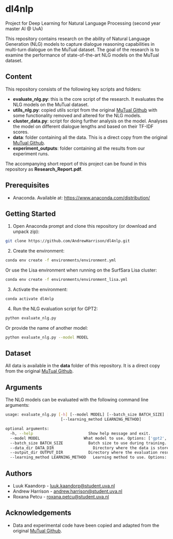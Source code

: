 # dl4nlp

Project for Deep Learning for Natural Language Processing (second year master AI @ UvA)

This repository contains research on the ability of Natural Language Generation (NLG) models to capture dialogue reasoning capabilities in multi-turn dialogue on the MuTual dataset. The goal of the research is to examine the performance of state-of-the-art NLG models on the MuTual dataset.

## Content

This repository consists of the following key scripts and folders:

- **evaluate_nlg.py**: this is the core script of the research. It evaluates the NLG models on the MuTual dataset.
- **utils_nlg.py**: copied utils script from the original [MuTual Github](https://github.com/Nealcly/MuTual) with some functionality removed and altered for the NLG models.
- **cluster_data.py**: script for doing further analysis on the model. Analyses the model on different dialogue lengths and based on their TF-IDF scores.
- **data**: folder containing all the data. This is a direct copy from the original [MuTual Github](https://github.com/Nealcly/MuTual).
- **experiment_outputs**: folder containing all the results from our experiment runs.

The accompanying short report of this project can be found in this repository as **Research_Report.pdf**.

## Prerequisites

- Anaconda. Available at: https://www.anaconda.com/distribution/

## Getting Started

1. Open Anaconda prompt and clone this repository (or download and unpack zip):

```bash
git clone https://github.com/AndrewHarrison/dl4nlp.git
```

2. Create the environment:

```bash
conda env create -f environments/environment.yml
```

Or use the Lisa environment when running on the SurfSara Lisa cluster:

```bash
conda env create -f environments/environment_lisa.yml
```

3. Activate the environment:

```bash
conda activate dl4nlp
```

4. Run the NLG evaluation script for GPT2:

```bash
python evaluate_nlg.py
```

Or provide the name of another model:

```bash
python evaluate_nlg.py --model MODEL
```

## Dataset

All data is available in the **data** folder of this repository. It is a direct copy from the original [MuTual Github](https://github.com/Nealcly/MuTual).

## Arguments

The NLG models can be evaluated with the following command line arguments:

```bash
usage: evaluate_nlg.py [-h] [--model MODEL] [--batch_size BATCH_SIZE] [--data_dir DATA_dir] [--output_dir OUTPUT_DIR]
                        [--learning_method LEARNING_METHOD]

optional arguments:
  -h, --help            			Show help message and exit.
  --model MODEL			          What model to use. Options: ['gpt2', 'bart', 'gpt_neo', 'dialog_gpt', 'xlnet', 'blenderbot']. Default is 'gpt2'.
  --batch_size BATCH_SIZE			Batch size to use during training. Default is 8.
  --data_dir DATA_DIR				  Directory where the data is stored. Default is 'data/mutual'.
  --output_dir OUTPUT_DIR			Directory where the evaluation results are stored as csv files. Default is 'experiment_outputs/'.
  --learning_method LEARNING_METHOD   Learning method to use. Options: ['zero_shot', '1_shot', '10_shot', '1_epoch', '5_epoch', '10_epoch']. Default is 'zero_shot'.
```

## Authors

- Luuk Kaandorp - luuk.kaandorp@student.uva.nl
- Andrew Harrison - andrew.harrison@student.uva.nl
- Roxana Petcu - roxana.petcu@student.uva.nl

## Acknowledgements

- Data and experimental code have been copied and adapted from the original [MuTual Github](https://github.com/Nealcly/MuTual).
